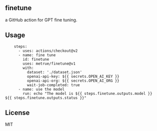 ## finetune

a GitHub action for GPT fine tuning.

## Usage

```
    steps:
      - uses: actions/checkout@v2
      - name: fine tune
        id: finetune
        uses: metrue/finetune@v1
        with:
          dataset: './dataset.json'
          openai-api-key: ${{ secrets.OPEN_AI_KEY }}
          openai-api-org: ${{ secrets.OPEN_AI_ORG }}
          wait-job-completed: true
      - name: use the model
        run: echo "The model is ${{ steps.finetune.outputs.model }} ${{ steps.finetune.outputs.status }}"
```

## License

MIT
